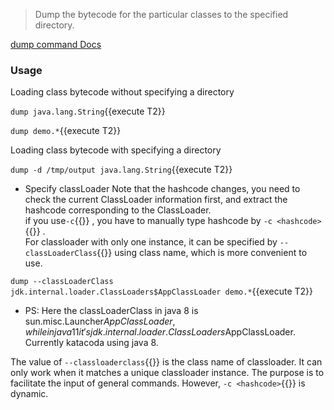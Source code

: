 > Dump the bytecode for the particular classes to the specified directory.

[dump command Docs](https://arthas.aliyun.com/en/doc/dump.html)

### Usage

Loading class bytecode without specifying a directory

`dump java.lang.String`{{execute T2}}

`dump demo.*`{{execute T2}}

Loading class bytecode with specifying a directory

`dump -d /tmp/output java.lang.String`{{execute T2}}

- Specify classLoader
  Note that the hashcode changes, you need to check the current ClassLoader information first, and extract the hashcode corresponding to the ClassLoader.  
  if you use`-c`{{}} , you have to manually type hashcode by `-c <hashcode>`{{}} .  
  For classloader with only one instance, it can be specified by `--classLoaderClass`{{}} using class name, which is more convenient to use.

`dump --classLoaderClass jdk.internal.loader.ClassLoaders$AppClassLoader demo.*`{{execute T2}}

- PS: Here the classLoaderClass in java 8 is sun.misc.Launcher$AppClassLoader, while in java 11 it's jdk.internal.loader.ClassLoaders$AppClassLoader. Currently katacoda using java 8.

The value of `--classloaderclass`{{}} is the class name of classloader. It can only work when it matches a unique classloader instance. The purpose is to facilitate the input of general commands. However, `-c <hashcode>`{{}} is dynamic.
